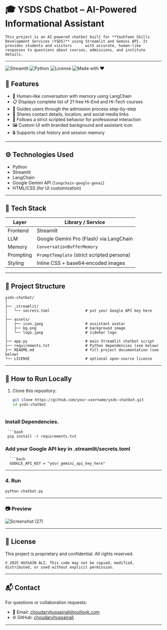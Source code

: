 # 🎓 YSDS Chatbot – AI-Powered Informational Assistant

    This project is an AI-powered chatbot built for **Yashfeen Skills Development Services (YSDS)** using Streamlit and Gemini API. It provides students and visitors      with accurate, human-like responses to questions about courses, admissions, and institute details.
-------

![Streamlit](https://img.shields.io/badge/Built%20with-Streamlit-f06) ![Python](https://img.shields.io/badge/Built%20with-Pyhton-yellow) ![License](https://img.shields.io/badge/License-MIT-green) ![Made with ❤](https://img.shields.io/badge/Made%20with-%E2%9D%A4-red) 

## 🚀 Features

- 💬 Human-like conversation with memory using LangChain
- 📋 Displays complete list of 21 free Hi-End and Hi-Tech courses
- 📝 Guides users through the admission process step-by-step
- 📌 Shares contact details, location, and social media links
- 🧠 Follows a strict scripted behavior for professional interaction
- 🖼️ Custom UI with branded background and assistant icon
- 🔒 Supports chat history and session memory

---

## ⚙️ Technologies Used

- Python
- Streamlit
- LangChain
- Google Gemini API (`langchain-google-genai`)
- HTML/CSS (for UI customization)

---

## 🧠 Tech Stack

| Layer        | Library / Service |
|--------------|-------------------|
| Frontend     | Streamlit         |
| LLM          | Google Gemini Pro (Flash) via LangChain |
| Memory       | `ConversationBufferMemory` |
| Prompting    | `PromptTemplate` (strict scripted persona) |
| Styling      | Inline CSS + base64‑encoded images |

---

## 📁 Project Structure

```
ysds-chatbot/
│
├── .streamlit/
│   └── secrets.toml                # put your Google API key here
│
├── assets/
│   ├── icon.jpeg                   # assistant avatar
│   ├── bg.png                      # background image
│   └── logo.jpeg                   # sidebar logo
│
├── app.py                          # main Streamlit chatbot script
├── requirements.txt                # Python dependencies (see below)
├── README.md                       # full project documentation (see below)
└── LICENSE                         # optional open‑source licence

```

---

## 🧪 How to Run Locally

1. Clone this repository:
   ```bash
   git clone https://github.com/your-username/ysds-chatbot.git
   cd ysds-chatbot



### Install Dependencies.
     ```bash
     pip install -r requirements.txt

### Add your Google API key in .streamlit/secrets.toml

      ```bash
      GOOGLE_API_KEY = "your_gemini_api_key_here"


--- 

### 4. Run 

```
python chatbot.py
```

---

### 📷 Preview


![Screenshot (27)](https://github.com/user-attachments/assets/6da01bf8-8249-4f11-bd1b-d2a9cdb7af5f)


---


## 📄 License

This project is proprietary and confidential. All rights reserved.

```
© 2025 HUSSAIN ALI. This code may not be copied, modified, distributed, or used without explicit permission.
```

---

## 📬 Contact

For questions or collaboration requests:

* 📧 Email: [choudaryhussainali@outlook.com](mailto:choudaryhussainali@outlook.com)
* 🌐 GitHub: [choudaryhussainali](https://github.com/choudaryhussainali)

---


